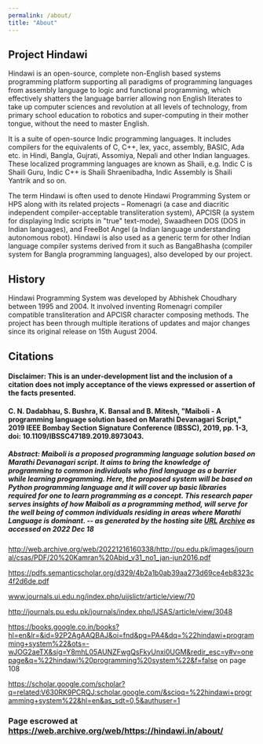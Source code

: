 ```yaml
---
permalink: /about/
title: "About"
---
```


## Project Hindawi 

Hindawi is an open-source, complete non-English based systems programming platform supporting all paradigms of programming languages from assembly language to logic and functional programming, which effectively shatters the language barrier allowing non English literates to take up computer sciences and revolution at all levels of technology, from primary school education to robotics and super-computing in their mother tongue, without the need to master English.

It is a suite of open-source Indic programming languages. It includes compilers for the equivalents of C, C++, lex, yacc, assembly, BASIC, Ada etc. in Hindi, Bangla, Gujrati, Assomiya, Nepali and other Indian languages. These localized programming languages are known as Shaili, e.g. Indic C is Shaili Guru, Indic C++ is Shaili Shraenibadha, Indic Assembly is Shaili Yantrik and so on.

The term Hindawi is often used to denote Hindawi Programming System or HPS along with its related projects –
          Romenagri (a case and diacritic independent compiler-acceptable transliteration system),
          APCISR (a system for displaying Indic scripts in "true" text-mode),
          Swaadheen DOS (DOS in Indian languages), and
          FreeBot Angel (a Indian language understanding autonomous robot).
Hindawi is also used as a generic term for other Indian language compiler systems derived from it such as BangaBhasha (compiler system for Bangla programming languages), also developed by our project.

## History
Hindawi Programming System was developed by Abhishek Choudhary between 1995 and 2004. It involved inventing Romenagri compiler compatible transliteration and APCISR character composing methods. The project has been through multiple iterations of updates and major changes since its original release on 15th August 2004.

## Citations
#### Disclaimer: This is an under-development list and the inclusion of a citation does not imply acceptance of the views expressed or assertion of the facts presented.

#### C. N. Dadabhau, S. Bushra, K. Bansal and B. Mitesh, "Maiboli - A programming language solution based on Marathi Devanagari Script," 2019 IEEE Bombay Section Signature Conference (IBSSC), 2019, pp. 1-3, doi: 10.1109/IBSSC47189.2019.8973043.
##### Abstract: Maiboli is a proposed programming language solution based on Marathi Devanagari script. It aims to bring the knowledge of programming to common individuals who find language as a barrier while learning programming. Here, the proposed system will be based on Python programming language and it will cover up basic libraries required for one to learn programming as a concept. This research paper serves insights of how Maiboli as a programming method, will serve for the well being of common individuals residing in areas where Marathi Language is dominant. -- as generated by the hosting site [URL](https://ieeexplore.ieee.org/stamp/stamp.jsp?tp=&arnumber=8973043&isnumber=8972977) [Archive](https://web.archive.org/web/20221218081133/https://ieeexplore.ieee.org/abstract/document/8973043) as accessed on 2022 Dec 18

http://web.archive.org/web/20221216160338/http://pu.edu.pk/images/journal/csas/PDF/20%20Kamran%20Abid_v31_no1_jan-jun2016.pdf

https://pdfs.semanticscholar.org/d329/4b2a1b0ab39aa273d69ce4eb8323c4f2d6de.pdf

www.journals.ui.edu.ng/index.php/uijslictr/article/view/70

http://journals.pu.edu.pk/journals/index.php/IJSAS/article/view/3048

https://books.google.co.in/books?hl=en&lr=&id=92P2AgAAQBAJ&oi=fnd&pg=PA4&dq=%22hindawi+programming+system%22&ots=-wJOG2aeTX&sig=Y8mhL05AUNZFwgQsFkyUnxi0UGM&redir_esc=y#v=onepage&q=%22hindawi%20programming%20system%22&f=false
on page 108

https://scholar.google.com/scholar?q=related:V630RK9PCRQJ:scholar.google.com/&scioq=%22hindawi+programming+system%22&hl=en&as_sdt=0,5&authuser=1

### Page escrowed at https://web.archive.org/web/https://hindawi.in/about/


